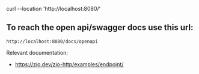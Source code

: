 curl --location 'http://localhost:8080/'

## To reach the open api/swagger docs use this url: 
`http://localhost:8080/docs/openapi`

Relevant documentation:
* https://zio.dev/zio-http/examples/endpoint/